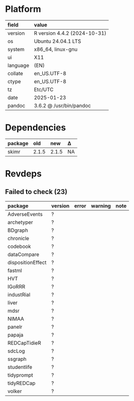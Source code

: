 # Platform

|field    |value                        |
|:--------|:----------------------------|
|version  |R version 4.4.2 (2024-10-31) |
|os       |Ubuntu 24.04.1 LTS           |
|system   |x86_64, linux-gnu            |
|ui       |X11                          |
|language |(EN)                         |
|collate  |en_US.UTF-8                  |
|ctype    |en_US.UTF-8                  |
|tz       |Etc/UTC                      |
|date     |2025-01-23                   |
|pandoc   |3.6.2 @ /usr/bin/pandoc      |

# Dependencies

|package |old   |new   |Δ  |
|:-------|:-----|:-----|:--|
|skimr   |2.1.5 |2.1.5 |NA |

# Revdeps

## Failed to check (23)

|package           |version |error |warning |note |
|:-----------------|:-------|:-----|:-------|:----|
|AdverseEvents     |?       |      |        |     |
|archetyper        |?       |      |        |     |
|BDgraph           |?       |      |        |     |
|chronicle         |?       |      |        |     |
|codebook          |?       |      |        |     |
|dataCompare       |?       |      |        |     |
|dispositionEffect |?       |      |        |     |
|fastml            |?       |      |        |     |
|HVT               |?       |      |        |     |
|IGoRRR            |?       |      |        |     |
|industRial        |?       |      |        |     |
|liver             |?       |      |        |     |
|mdsr              |?       |      |        |     |
|NIMAA             |?       |      |        |     |
|panelr            |?       |      |        |     |
|papaja            |?       |      |        |     |
|REDCapTidieR      |?       |      |        |     |
|sdcLog            |?       |      |        |     |
|ssgraph           |?       |      |        |     |
|studentlife       |?       |      |        |     |
|tidyprompt        |?       |      |        |     |
|tidyREDCap        |?       |      |        |     |
|volker            |?       |      |        |     |


